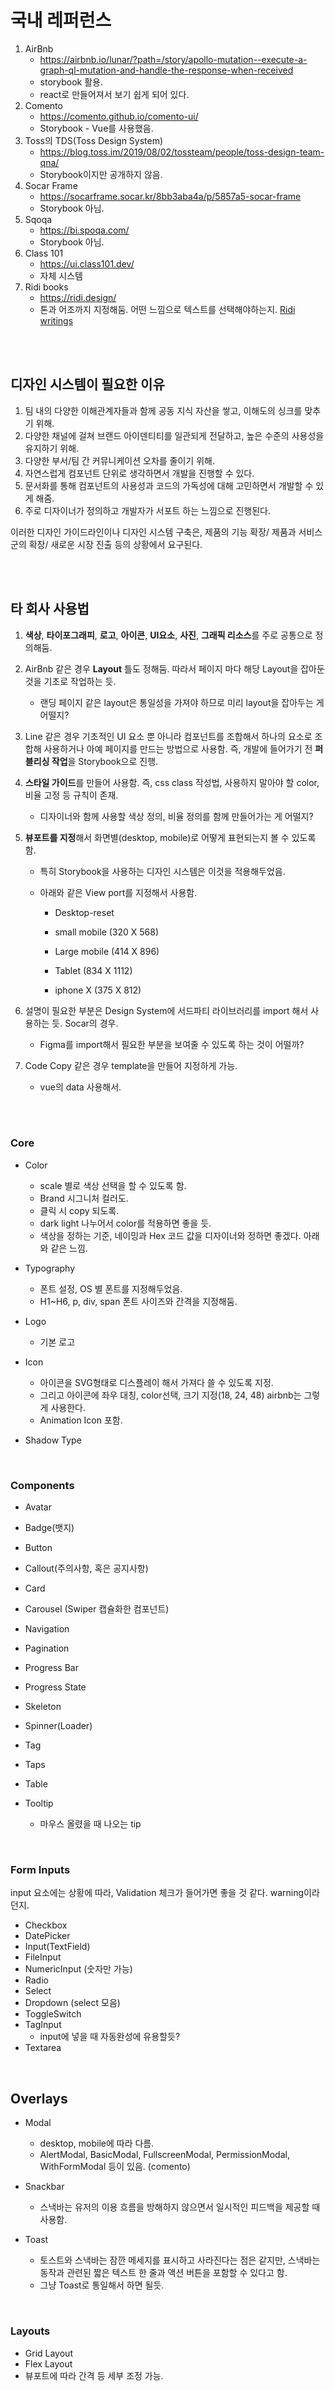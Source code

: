 # 국내 레퍼런스

1. AirBnb
   - https://airbnb.io/lunar/?path=/story/apollo-mutation--execute-a-graph-ql-mutation-and-handle-the-response-when-received
   - storybook 활용.
   - react로 만들어져서 보기 쉽게 되어 있다.
2. Comento
   - https://comento.github.io/comento-ui/
   - Storybook - Vue를 사용했음.
3. Toss의 TDS(Toss Design System)
   - https://blog.toss.im/2019/08/02/tossteam/people/toss-design-team-qna/
   - Storybook이지만 공개하지 않음.
4. Socar Frame
   - https://socarframe.socar.kr/8bb3aba4a/p/5857a5-socar-frame
   - Storybook 아님.
5. Sqoqa
   - https://bi.spoqa.com/
   - Storybook 아님.
6. Class 101
   - https://ui.class101.dev/
   - 자체 시스템
7. Ridi books
   - https://ridi.design/
   - 톤과 어조까지 지정해둠. 어떤 느낌으로 텍스트를 선택해야하는지. [Ridi writings](https://ridi.design/writings/#%EA%B0%80%EC%9D%B4%EB%93%9C%EC%9D%98-%EB%AA%A9%EC%A0%81)

<br/>

<br/>

## 디자인 시스템이 필요한 이유

1. 팀 내의 다양한 이해관계자들과 함께 공동 지식 자산을 쌓고, 이해도의 싱크를 맞추기 위해.
2. 다양한 채널에 걸쳐 브랜드 아이덴티티를 일관되게 전달하고, 높은 수준의 사용성을 유지하기 위해.
3. 다양한 부서/팀 간 커뮤니케이션 오차를 줄이기 위해.
4. 자연스럽게 컴포넌트 단위로 생각하면서 개발을 진행할 수 있다.
5. 문서화를 통해 컴포넌트의 사용성과 코드의 가독성에 대해 고민하면서 개발할 수 있게 해줌.
6. 주로 디자이너가 정의하고 개발자가 서포트 하는 느낌으로 진행된다.

이러한 디자인 가이드라인이나 디자인 시스템 구축은, 제품의 기능 확장/ 제품과 서비스 군의 확장/ 새로운 시장 진출 등의 상황에서 요구된다. 

<br/>

<br/>

## 타 회사 사용법

1. **색상**, **타이포그래피**, **로고**, **아이콘**, **UI요소**, **사진**, **그래픽 리소스**를 주로 공통으로 정의해둠.

2. AirBnb 같은 경우 **Layout** 틀도 정해둠. 따라서 페이지 마다 해당 Layout을 잡아둔 것을 기초로 작업하는 듯.
   - 랜딩 페이지 같은 layout은 통일성을 가져야 하므로 미리 layout을 잡아두는 게 어떨지?

3. Line 같은 경우 기초적인 UI 요소 뿐 아니라 컴포넌트를 조합해서 하나의 요소로 조합해 사용하거나 아예 페이지를 만드는 방법으로 사용함. 즉, 개발에 들어가기 전 **퍼블리싱 작업**을 Storybook으로 진행.

4. **스타일 가이드**를 만들어 사용함. 즉, css class 작성법, 사용하지 말아야 할 color, 비율 고정 등 규칙이 존재.

   - 디자이너와 함께 사용할 색상 정의, 비율 정의를 함께 만들어가는 게 어떨지?

5. **뷰포트를 지정**해서 화면별(desktop, mobile)로 어떻게 표현되는지 볼 수 있도록 함.

   - 특히 Storybook을 사용하는 디자인 시스템은 이것을 적용해두었음.

   - 아래와 같은 View port를 지정해서 사용함.

     - Desktop-reset

     - small mobile (320 X 568)
     - Large mobile (414 X 896)
     - Tablet (834 X 1112)
     - iphone X (375 X 812)

6. 설명이 필요한 부분은 Design System에 서드파티 라이브러리를 import 해서 사용하는 듯. Socar의 경우.

   - Figma를 import해서 필요한 부분을 보여줄 수 있도록 하는 것이 어떨까?

7. Code Copy 같은 경우 template을 만들어 지정하게 가능.

   - vue의 data 사용해서.

<br/>

<br/>

### Core

- Color
  - scale 별로 색상 선택을 할 수 있도록 함.
  - Brand 시그니처 컬러도.
  - 클릭 시 copy 되도록.
  - dark light 나누어서 color를 적용하면 좋을 듯.
  - 색상을 정하는 기준, 네이밍과 Hex 코드 값을 디자이너와 정하면 좋겠다. 아래와 같은 느낌.
- Typography
  - 폰트 설정, OS 별 폰트를 지정해두었음.
  - H1~H6, p, div, span 폰트 사이즈와 간격을 지정해둠.
- Logo

  - 기본 로고

- Icon

  - 아이콘을 SVG형태로 디스플레이 해서 가져다 쓸 수 있도록 지정.
  - 그리고 아이콘에 좌우 대칭, color선택, 크기 지정(18, 24, 48) airbnb는 그렇게 사용한다.
  - Animation Icon 포함.

- Shadow Type

<br/>

### Components

- Avatar
- Badge(뱃지)
- Button
- Callout(주의사항, 혹은 공지사항)
- Card
- Carousel (Swiper 캡슐화한 컴포넌트)
- Navigation
- Pagination
- Progress Bar
- Progress State
- Skeleton
- Spinner(Loader)
- Tag
- Taps
- Table
- Tooltip

  - 마우스 올렸을 때 나오는 tip

<br/>

### Form Inputs

input 요소에는 상황에 따라, Validation 체크가 들어가면 좋을 것 같다. warning이라던지.

- Checkbox
- DatePicker
- Input(TextField)
- FileInput
- NumericInput (숫자만 가능)
- Radio
- Select
- Dropdown (select 모음)
- ToggleSwitch
- TagInput
  - input에 넣을 때 자동완성에 유용할듯?
- Textarea

<br/>

## Overlays

- Modal

  - desktop, mobile에 따라 다름.
  - AlertModal, BasicModal, FullscreenModal, PermissionModal, WithFormModal 등이 있음. (comento)
- Snackbar

  - 스낵바는 유저의 이용 흐름을 방해하지 않으면서 일시적인 피드백을 제공할 때 사용함.
- Toast

  - 토스트와 스낵바는 잠깐 메세지를 표시하고 사라진다는 점은 같지만, 스낵바는 동작과 관련된 짧은 텍스트 한 줄과 액션 버튼을 포함할 수 있다고 함.
  - 그냥 Toast로 통일해서 하면 될듯.

<br/>

### Layouts

- Grid Layout
- Flex Layout
- 뷰포트에 따라 간격 등 세부 조정 가능.

